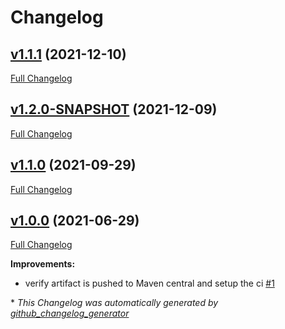 # Changelog

## [v1.1.1](https://github.com/NASA-PDS/pds-registry-common/tree/v1.1.1) (2021-12-10)

[Full Changelog](https://github.com/NASA-PDS/pds-registry-common/compare/v1.2.0-SNAPSHOT...v1.1.1)

## [v1.2.0-SNAPSHOT](https://github.com/NASA-PDS/pds-registry-common/tree/v1.2.0-SNAPSHOT) (2021-12-09)

[Full Changelog](https://github.com/NASA-PDS/pds-registry-common/compare/v1.1.0...v1.2.0-SNAPSHOT)

## [v1.1.0](https://github.com/NASA-PDS/pds-registry-common/tree/v1.1.0) (2021-09-29)

[Full Changelog](https://github.com/NASA-PDS/pds-registry-common/compare/v1.0.0...v1.1.0)

## [v1.0.0](https://github.com/NASA-PDS/pds-registry-common/tree/v1.0.0) (2021-06-29)

[Full Changelog](https://github.com/NASA-PDS/pds-registry-common/compare/cdda44b7ee3c3c9ded4c11a60dabc7fe36dffc90...v1.0.0)

**Improvements:**

- verify artifact is pushed to Maven central and setup the ci [\#1](https://github.com/NASA-PDS/pds-registry-common/issues/1)



\* *This Changelog was automatically generated by [github_changelog_generator](https://github.com/github-changelog-generator/github-changelog-generator)*
